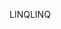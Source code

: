 <span data-ttu-id="025fe-101">LINQ</span><span class="sxs-lookup"><span data-stu-id="025fe-101">LINQ</span></span>